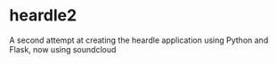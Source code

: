 # heardle2
A second attempt at creating the heardle application using Python and Flask, now using soundcloud
